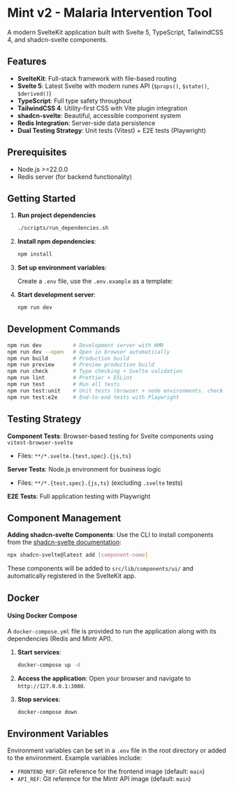 # Mint v2 - Malaria Intervention Tool

A modern SvelteKit application built with Svelte 5, TypeScript, TailwindCSS 4, and shadcn-svelte components.

## Features

- **SvelteKit**: Full-stack framework with file-based routing
- **Svelte 5**: Latest Svelte with modern runes API (`$props()`, `$state()`, `$derived()`)
- **TypeScript**: Full type safety throughout
- **TailwindCSS 4**: Utility-first CSS with Vite plugin integration
- **shadcn-svelte**: Beautiful, accessible component system
- **Redis Integration**: Server-side data persistence
- **Dual Testing Strategy**: Unit tests (Vitest) + E2E tests (Playwright)

## Prerequisites

- Node.js >=22.0.0
- Redis server (for backend functionality)

## Getting Started

1. **Run project dependencies**

   ```sh
   ./scripts/run_dependencies.sh
   ```

2. **Install npm dependencies**:

   ```sh
   npm install
   ```

3. **Set up environment variables**:

   Create a `.env` file, use the `.env.example` as a template:

4. **Start development server**:

   ```sh
   npm run dev
   ```

## Development Commands

```sh
npm run dev          # Development server with HMR
npm run dev --open   # Open in browser automatically
npm run build        # Production build
npm run preview      # Preview production build
npm run check        # Type checking + Svelte validation
npm run lint         # Prettier + ESLint
npm run test         # Run all tests
npm run test:unit    # Unit tests (browser + node environments. check `vitest.config.ts` for details)
npm run test:e2e     # End-to-end tests with Playwright
```

## Testing Strategy

**Component Tests**: Browser-based testing for Svelte components using `vitest-browser-svelte`

- Files: `**/*.svelte.{test,spec}.{js,ts}`

**Server Tests**: Node.js environment for business logic

- Files: `**/*.{test,spec}.{js,ts}` (excluding `.svelte` tests)

**E2E Tests**: Full application testing with Playwright

## Component Management

**Adding shadcn-svelte Components**: Use the CLI to install components from the [shadcn-svelte documentation](https://www.shadcn-svelte.com/docs/components):

```sh
npx shadcn-svelte@latest add [component-name]
```

These components will be added to `src/lib/components/ui/` and automatically registered in the SvelteKit app.

## Docker

#### Using Docker Compose

A `docker-compose.yml` file is provided to run the application along with its dependencies (Redis and Mintr API).

1. **Start services**:

   ```sh
   docker-compose up -d
   ```

2. **Access the application**:
   Open your browser and navigate to `http://127.0.0.1:3000`.
3. **Stop services**:

   ```sh
   docker-compose down
   ```

## Environment Variables

Environment variables can be set in a `.env` file in the root directory or added to the environment. Example variables include:
- `FRONTEND_REF`: Git reference for the frontend image (default: `main`)
- `API_REF`: Git reference for the Mintr API image (default: `main`)
